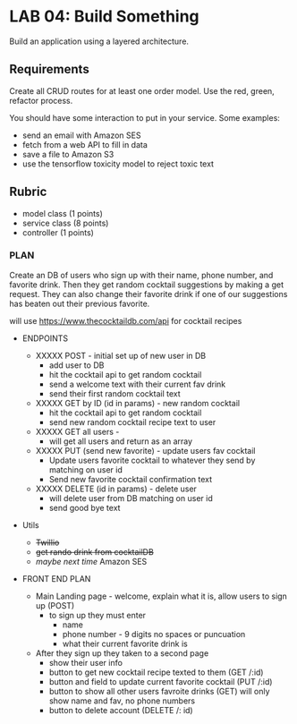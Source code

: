# LAB 04: Build Something

Build an application using a layered architecture.

## Requirements

Create all CRUD routes for at least one order model. Use the red, green,
refactor process.

You should have some interaction to put in your service. Some examples:

* send an email with Amazon SES
* fetch from a web API to fill in data
* save a file to Amazon S3
* use the tensorflow toxicity model to reject toxic text

## Rubric

* model class (1 points)
* service class (8 points)
* controller (1 points)

### PLAN
Create an DB of users who sign up with their name, phone number, and favorite drink. Then they get random cocktail suggestions by making a get request. They can also change their favorite drink if one of our suggestions has beaten out their previous favorite. 

will use https://www.thecocktaildb.com/api for cocktail recipes 

* ENDPOINTS 
    * XXXXX POST - initial set up of new user in DB
        * add user to DB 
        * hit the cocktail api to get random cocktail 
        * send a welcome text with their current fav drink
        * send their first random cocktail text
    * XXXXX GET by ID (id in params) - new random cocktail 
        * hit the cocktail api to get random cocktail 
        * send new random cocktail recipe text to user
    * XXXXX GET all users -
        * will get all users and return as an array  
    * XXXXX PUT (send new favorite) - update users fav cocktail 
        * Update users favorite cocktail to whatever they send by matching on user id
        * Send new favorite cocktail confirmation text 
    * XXXXX DELETE (id in params) - delete user 
        * will delete user from DB matching on user id
        * send good bye text

* Utils 
    * ~~Twillio~~
    * ~~get rando drink from cocktailDB~~ 
    * *maybe next time* Amazon SES 

* FRONT END PLAN 
    * Main Landing page - welcome, explain what it is, allow users to sign up (POST)
        - to sign up they must enter 
            - name
            - phone number - 9 digits no spaces or puncuation
            - what their current favorite drink is
    * After they sign up they taken to a second page
        - show their user info 
        - button to get new cocktail recipe texted to them (GET /:id)
        - button and field to update current favorite cocktail (PUT /:id)
        - button to show all other users favroite drinks (GET) will only show name and fav, no phone numbers
        - button to delete account (DELETE /: id)
    